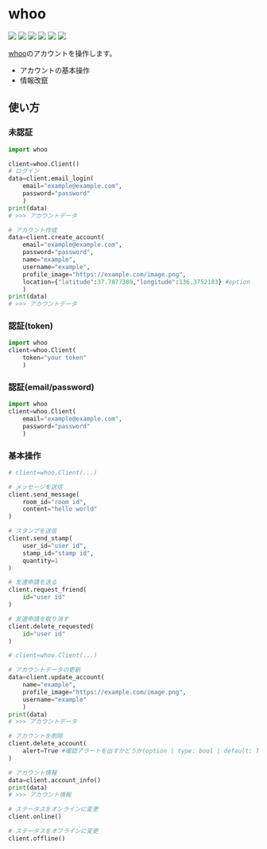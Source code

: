# whoo

![](https://img.shields.io/github/stars/v1x4y/whoo.svg) ![](https://img.shields.io/github/forks/v1x4y/whoo.svg) ![](https://img.shields.io/github/tag/v1x4y/whoo.svg) ![](https://img.shields.io/github/release/v1x4y/whoo.svg) ![](https://img.shields.io/github/issues/v1x4y/whoo.svg) ![](https://img.shields.io/bower/v/whoo.svg)

[whoo](https://www.wh00.ooo)のアカウントを操作します。

- アカウントの基本操作
- 情報改竄

## 使い方
### 未認証
```py
import whoo

client=whoo.Client()
# ログイン
data=client.email_login(
    email="example@example.com",
    password="password"
    )
print(data)
# >>> アカウントデータ

# アカウント作成
data=client.create_account(
    email="example@example.com",
    password="password",
    name="example",
    username="example",
    profile_image="https://example.com/image.png",
    location={"latitude":37.7877389,"longitude":136.3752183} #option
    )
print(data)
# >>> アカウントデータ
```
### 認証(token)
```py
import whoo
client=whoo.Client(
    token="your token"
    )
```
### 認証(email/password)
```py
import whoo
client=whoo.Client(
    email="example@example.com",
    password="password"
    )
```

### 基本操作
```py
# client=whoo.Client(...)

# メッセージを送信
client.send_message(
    room_id="room id",
    content="hello world"
)

# スタンプを送信
client.send_stamp(
    user_id="user id",
    stamp_id="stamp id",
    quantity=1
)

# 友達申請を送る
client.request_friend(
    id="user id"
)

# 友達申請を取り消す
client.delete_requested(
    id="user id"
)
```
```py
# client=whoo.Client(...)

# アカウントデータの更新
data=client.update_account(
    name="example",
    profile_image="https://example.com/image.png",
    username="example"
    )
print(data)
# >>> アカウントデータ

# アカウントを削除
client.delete_account(
    alert=True #確認アラートを出すかどうか(option | type: bool | default: True)
)

# アカウント情報
data=client.account_info()
print(data)
# >>> アカウント情報

# ステータスをオンラインに変更
client.online()

# ステータスをオフラインに変更 
client.offline()
```

